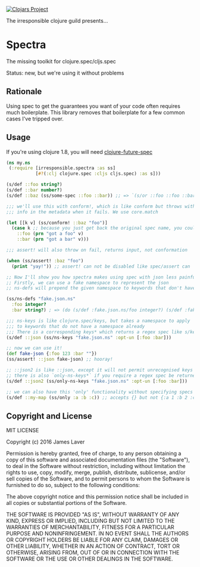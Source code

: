 [![Clojars Project](https://img.shields.io/clojars/v/irresponsible/spectra.svg)](https://clojars.org/irresponsible/spectra)

The irresponsible clojure guild presents...

# Spectra

The missing toolkit for clojure.spec/cljs.spec

Status: new, but we're using it without problems

## Rationale

Using spec to get the guarantees you want of your code often requires
much boilerplate. This library removes that boilerplate for a few
common cases I've tripped over.

## Usage

If you're using clojure 1.8, you will need [clojure-future-spec](https://github.com/tonsky/clojure-future-spec)

```clojure
(ns my.ns
 (:require [irresponsible.spectra :as ss]
           [#?(:clj clojure.spec :cljs cljs.spec) :as s]))

(s/def ::foo string?)
(s/def ::bar number?)
(s/def ::baz (ss/some-spec ::foo ::bar)) ;; => `(s/or ::foo ::foo ::bar ::bar)

;;; we'll use this with conform!, which is like conform but throws with helpful
;;; info in the metadata when it fails. We use core.match

(let [[k v] (ss/conform! ::baz "foo")]
  (case k ;; because you just get back the original spec name, you could recurse!
    ::foo (prn "got a foo" v)
	::bar (prn "got a bar" v)))

;;; assert! will also throw on fail, returns input, not conformation

(when (ss/assert! :baz "foo")
  (print "yay!")) ;; assert! can not be disabled like spec/assert can

;; Now I'll show you how spectra makes using spec with json less painful!
;; Firstly, we can use a fake namespace to represent the json
;; ns-defs will prepend the given namespace to keywords that don't have them

(ss/ns-defs "fake.json.ns"
  :foo integer?
  :bar string?) ; => (do (s/def :fake.json.ns/foo integer?) (s/def :fake.json.ns/bar string?))

;;; ns-keys is like clojure.spec/keys, but takes a namespace to apply
;;; to keywords that do not have a namespace already
;;; There is a corresponding keys* which returns a regex spec like s/keys*
(s/def ::json (ss/ns-keys "fake.json.ns" :opt-un [:foo :bar]))

;; now we can use it!
(def fake-json {:foo 123 :bar ""})
(ss/assert! ::json fake-json) ;; hooray!

;; ::json2 is like ::json, except it will not permit unrecognised keys
;; there is also `only-ns-keys*` if you require a regex spec be returned
(s/def ::json2 (ss/only-ns-keys "fake.json.ns" :opt-un [:foo :bar]))

;; we can also have this 'only' functionality without specifying specs for the keys
(s/def ::my-map (ss/only :a :b :c)) ;; accepts {} but not {:a 1 :b 2 :c 3 :d 4}
```

## Copyright and License

MIT LICENSE

Copyright (c) 2016 James Laver

Permission is hereby granted, free of charge, to any person obtaining a copy of this software and associated documentation files (the "Software"), to deal in the Software without restriction, including without limitation the rights to use, copy, modify, merge, publish, distribute, sublicense, and/or sell copies of the Software, and to permit persons to whom the Software is furnished to do so, subject to the following conditions:

The above copyright notice and this permission notice shall be included in all copies or substantial portions of the Software.

THE SOFTWARE IS PROVIDED "AS IS", WITHOUT WARRANTY OF ANY KIND, EXPRESS OR IMPLIED, INCLUDING BUT NOT LIMITED TO THE WARRANTIES OF MERCHANTABILITY, FITNESS FOR A PARTICULAR PURPOSE AND NONINFRINGEMENT. IN NO EVENT SHALL THE AUTHORS OR COPYRIGHT HOLDERS BE LIABLE FOR ANY CLAIM, DAMAGES OR OTHER LIABILITY, WHETHER IN AN ACTION OF CONTRACT, TORT OR OTHERWISE, ARISING FROM, OUT OF OR IN CONNECTION WITH THE SOFTWARE OR THE USE OR OTHER DEALINGS IN THE SOFTWARE.

